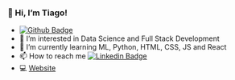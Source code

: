  ### 👋 Hi, I’m Tiago!
 
 - [![Github Badge](https://img.shields.io/badge/-Github-000?style=flat-square&logo=Github&logoColor=white&link=https://github.com/tiagofukugauti)](https://github.com/tiagofukugauti)
 - 👀 I’m interested in Data Science and Full Stack Development 
 - 🌱 I’m currently learning ML, Python, HTML, CSS, JS and React
 - 📫 How to reach me [![Linkedin Badge](https://img.shields.io/badge/-LinkedIn-blue?style=flat-square&logo=Linkedin&logoColor=white&link=https://www.linkedin.com/in/tiagofukugauti/)](https://www.linkedin.com/in/tiagofukugauti/)
 - 💻 [Website](https://tiagofukugauti.netlify.app/)

<!---
tiagofukugauti/tiagofukugauti is a ✨ special ✨ repository because its `README.md` (this file) appears on your GitHub profile.
You can click the Preview link to take a look at your changes.
--->
